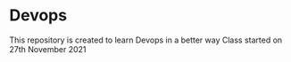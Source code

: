 # Devops
This repository is created to learn Devops in a better way
Class started on 27th November 2021

